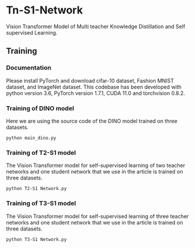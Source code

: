 # Tn-S1-Network
Vision Transformer Model of Multi teacher Knowledge Distillation and Self supervised Learning.
## Training
### Documentation
Please install PyTorch and download cifar-10 dataset, Fashion MNIST dataset, and ImageNet dataset. This codebase has been developed with python version 3.6, PyTorch version 1.7.1, CUDA 11.0 and torchvision 0.8.2. 
### Training of DINO model
Here we are using the source code of the DINO model trained on three datasets.
```
python main_dino.py
```
### Training of T2-S1 model
The Vision Transformer model for self-supervised learning of two teacher networks and one student network that we use in the article is trained on three datasets.
```
python T2-S1 Network.py
```
### Training of T3-S1 model
The Vision Transformer model for self-supervised learning of three teacher networks and one student network that we use in the article is trained on three datasets.
```
python T3-S1 Network.py
```
